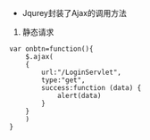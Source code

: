 - Jqurey封装了Ajax的调用方法

1. 静态请求
```ajax
var onbtn=function(){
	$.ajax(
	{
		url:"/LoginServlet",
		type:"get",
		success:function (data) {
			alert(data)
		}
	}
	)
}
```